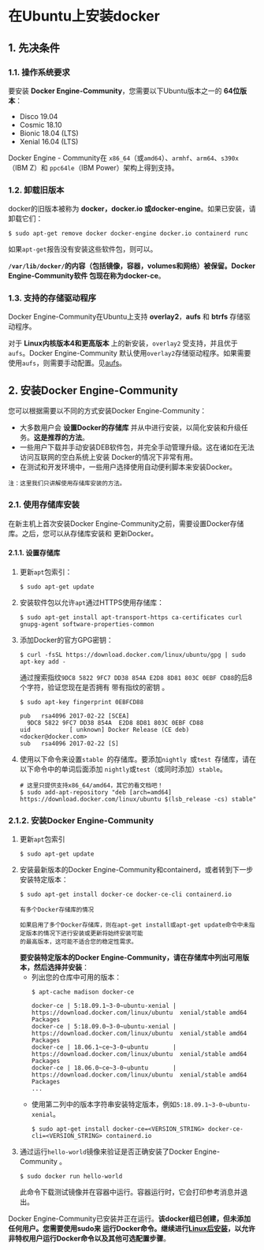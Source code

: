 在Ubuntu上安装docker
===================================================================================
## 1. 先决条件

### 1.1. 操作系统要求
要安装 **Docker Engine-Community**，您需要以下Ubuntu版本之一的 **64位版本**：
+ Disco 19.04
+ Cosmic 18.10
+ Bionic 18.04 (LTS)
+ Xenial 16.04 (LTS)

Docker Engine - Community在 `x86_64`（或`amd64`）、`armhf`、`arm64`、`s390x`（IBM Z）和
`ppc64le`（IBM Power）架构上得到支持。

### 1.2. 卸载旧版本
docker的旧版本被称为 **docker，docker.io 或docker-engine**。如果已安装，请卸载它们：
```shell
$ sudo apt-get remove docker docker-engine docker.io containerd runc
```
如果`apt-get`报告没有安装这些软件包，则可以。

**`/var/lib/docker/`的内容（包括镜像，容器，volumes和网络）被保留。Docker Engine-Community软件
包现在称为docker-ce**。

### 1.3. 支持的存储驱动程序
Docker Engine-Community在Ubuntu上支持 **overlay2**，**aufs**  和 **btrfs** 存储驱动程序。

对于 **Linux内核版本4和更高版本** 上的新安装，`overlay2` 受支持，并且优于`aufs`。Docker Engine-Community
默认使用`overlay2`存储驱动程序。如果需要使用`aufs`，则需要手动配置。见[aufs](https://docs.docker.com/storage/storagedriver/aufs-driver/)。

## 2. 安装Docker Engine-Community
您可以根据需要以不同的方式安装Docker Engine-Community：
+ 大多数用户会 **设置Docker的存储库** 并从中进行安装，以简化安装和升级任务。**这是推荐的方法**。
+ 一些用户下载并手动安装DEB软件包，并完全手动管理升级。这在诸如在无法访问互联网的空白系统上安装
Docker的情况下非常有用。
+ 在测试和开发环境中，一些用户选择使用自动便利脚本来安装Docker。
```
注：这里我们只讲解使用存储库安装的方法。
```

### 2.1. 使用存储库安装
在新主机上首次安装Docker Engine-Community之前，需要设置Docker存储库。之后，您可以从存储库安装和
更新Docker。

#### 2.1.1. 设置存储库
1. 更新`apt`包索引：
    ```shell
    $ sudo apt-get update
    ```
2. 安装软件包以允许`apt`通过HTTPS使用存储库：
    ```shell
    $ sudo apt-get install apt-transport-https ca-certificates curl gnupg-agent software-properties-common
    ```
3. 添加Docker的官方GPG密钥：
    ```shell
    $ curl -fsSL https://download.docker.com/linux/ubuntu/gpg | sudo apt-key add -
    ```
    通过搜索指纹`9DC8 5822 9FC7 DD38 854A E2D8 8D81 803C 0EBF CD88`的后8个字符，验证您现在是否拥有
    带有指纹的密钥 。
    ```shell
    $ sudo apt-key fingerprint 0EBFCD88
    
    pub   rsa4096 2017-02-22 [SCEA]
      9DC8 5822 9FC7 DD38 854A  E2D8 8D81 803C 0EBF CD88
    uid           [ unknown] Docker Release (CE deb) <docker@docker.com>
    sub   rsa4096 2017-02-22 [S]
    ```
4. 使用以下命令来设置`stable `的存储库。要添加`nightly `或`test `存储库，请在以下命令中的单词后面添加
`nightly`或`test`（或同时添加）`stable`。
    ```shell
    # 这里只提供支持x86_64/amd64，其它的看文档吧！
    $ sudo add-apt-repository "deb [arch=amd64] https://download.docker.com/linux/ubuntu $(lsb_release -cs) stable"
    ```

### 2.1.2. 安装Docker Engine-Community
1. 更新`apt`包索引
    ```shell
    $ sudo apt-get update
    ```
2. 安装最新版本的Docker Engine-Community和containerd，或者转到下一步安装特定版本：
    ```shell
    $ sudo apt-get install docker-ce docker-ce-cli containerd.io
    ```
    ```
    有多个Docker存储库的情况 

    如果启用了多个Docker存储库，则在apt-get install或apt-get update命令中未指定版本的情况下进行安装或更新将始终安装可能
    的最高版本，这可能不适合您的稳定性需求。
    ```
    **要安装特定版本的Docker Engine-Community，请在存储库中列出可用版本，然后选择并安装**：
    - 列出您的仓库中可用的版本：
        ```shell
        $ apt-cache madison docker-ce

        docker-ce | 5:18.09.1~3-0~ubuntu-xenial | https://download.docker.com/linux/ubuntu  xenial/stable amd64 Packages
        docker-ce | 5:18.09.0~3-0~ubuntu-xenial | https://download.docker.com/linux/ubuntu  xenial/stable amd64 Packages
        docker-ce | 18.06.1~ce~3-0~ubuntu       | https://download.docker.com/linux/ubuntu  xenial/stable amd64 Packages
        docker-ce | 18.06.0~ce~3-0~ubuntu       | https://download.docker.com/linux/ubuntu  xenial/stable amd64 Packages
        ...
        ```
    - 使用第二列中的版本字符串安装特定版本，例如`5:18.09.1~3-0~ubuntu-xenial`。
        ```shell
        $ sudo apt-get install docker-ce=<VERSION_STRING> docker-ce-cli=<VERSION_STRING> containerd.io
        ```
3. 通过运行`hello-world`镜像来验证是否正确安装了Docker Engine-Community 。
    ```shell
    $ sudo docker run hello-world
    ```
    此命令下载测试镜像并在容器中运行。容器运行时，它会打印参考消息并退出。

Docker Engine-Community已安装并正在运行。**该docker组已创建，但未添加任何用户。您需要使用sudo来
运行Docker命令。继续进行[Linux后安装](https://docs.docker.com/install/linux/linux-postinstall/)，以允许
非特权用户运行Docker命令以及其他可选配置步骤**。
